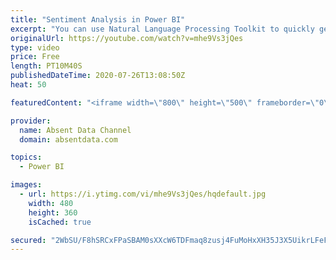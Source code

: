 ```yaml
---
title: "Sentiment Analysis in Power BI"
excerpt: "You can use Natural Language Processing Toolkit to quickly get sentiment scores on text like comments or tweets. You can check out the full written instructions here:"
originalUrl: https://youtube.com/watch?v=mhe9Vs3jQes
type: video
price: Free
length: PT10M40S
publishedDateTime: 2020-07-26T13:08:50Z
heat: 50

featuredContent: "<iframe width=\"800\" height=\"500\" frameborder=\"0\" src=\"https://www.youtube.com/embed/mhe9Vs3jQes\" allow=\"accelerometer; autoplay; encrypted-media; gyroscope; picture-in-picture\" allowfullscreen></iframe>"

provider:
  name: Absent Data Channel
  domain: absentdata.com

topics:
  - Power BI

images:
  - url: https://i.ytimg.com/vi/mhe9Vs3jQes/hqdefault.jpg
    width: 480
    height: 360
    isCached: true

secured: "2WbSU/F8hSRCxFPaSBAM0sXXcW6TDFmaq8zusj4FuMoHxXH35J3X5UikrLFeFDP6i13ebP5LRPkzFh1/UX8SFlLPfHxswaKiZWHQxxVyJKU+KXr3lIb+0j8LG0/ZMSjMEmX/A3KVHWdM19Dj4blni6n6LwJ4jl1AnTwoch6zwawy/yV2BJJL9aG9HV16BuB5qkL8ePhqzUc84Mp5g0GdXvMK9s6CqGpCGEuQ7c+bCK3ltIt/0m7YgSSHlrLJsTb+kdn2nRPXz8oaxVy9fYLqKhE6niHwA2f456Ub7Y++PZ831Q1mPOSr7+ePLbbScqdMreg/SMJBOf5REf3GWsr7apFtn3nk7FYJ0HHNX8tSsLMbLpXCF+KJNrW1+5xTtw5Lh74o8mH4juYaFQQXppdd0oRlhpwEXEw2wZDXog2+Ts8=;yn3+AnoydPqHXcZ4yyCqYg=="
---
```


